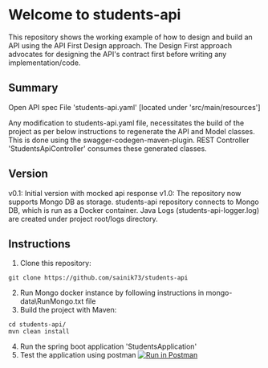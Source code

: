 # Welcome to students-api

This repository shows the working example of how to design and build an API using the API First Design approach.
The Design First approach advocates for designing the API's contract first before writing any implementation/code.

Summary
-----------------
Open API spec File 'students-api.yaml' [located under 'src/main/resources']

Any modification to students-api.yaml file, necessitates the build of the project as per below instructions to
regenerate the API and Model classes. This is done using the swagger-codegen-maven-plugin.
REST Controller 'StudentsApiController' consumes these generated classes.

Version
-----------------
v0.1:
Initial version with mocked api response
v1.0: 
The repository now supports Mongo DB as storage.
students-api repository connects to Mongo DB, which is run as a Docker container.
Java Logs (students-api-logger.log) are created under project root/logs directory. 
 
Instructions
-----------------

1. Clone this repository:

`git clone https://github.com/sainik73/students-api`

2. Run Mongo docker instance by following instructions in mongo-data\RunMongo.txt file
3. Build the project with Maven:

```
cd students-api/
mvn clean install
```
4. Run the spring boot application 'StudentsApplication'
5. Test the application using postman [![Run in Postman](https://run.pstmn.io/button.svg)](https://god.postman.co/run-collection/04fec31e35710e9bdb41#?env%5Bstudents-api-local-env%5D=W3sia2V5IjoiYmFzZVVybCIsInZhbHVlIjoibG9jYWxob3N0OjgxODAiLCJlbmFibGVkIjp0cnVlfV0=)
